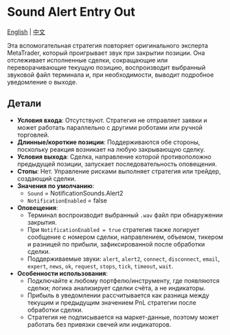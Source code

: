 # Sound Alert Entry Out
[English](README.md) | [中文](README_cn.md)

Эта вспомогательная стратегия повторяет оригинального эксперта MetaTrader, который проигрывает звук при закрытии позиции. Она отслеживает исполненные сделки, сокращающие или переворачивающие текущую позицию, воспроизводит выбранный звуковой файл терминала и, при необходимости, выводит подробное уведомление о выходе.

## Детали

- **Условия входа**: Отсутствуют. Стратегия не отправляет заявки и может работать параллельно с другими роботами или ручной торговлей.
- **Длинные/короткие позиции**: Поддерживаются обе стороны, поскольку реакция возникает на любую закрывающую сделку.
- **Условия выхода**: Сделка, направление которой противоположно предыдущей позиции, запускает последовательность оповещения.
- **Стопы**: Нет. Управление рисками выполняет стратегия или трейдер, создающий сделки.
- **Значения по умолчанию**:
  - `Sound` = NotificationSounds.Alert2
  - `NotificationEnabled` = false
- **Оповещения**:
  - Терминал воспроизводит выбранный `.wav` файл при обнаружении закрытия.
  - При `NotificationEnabled = true` стратегия также логирует сообщение с номером сделки, направлением, объемом, тикером и разницей по прибыли, зафиксированной после обработки сделки.
  - Поддерживаемые звуки: `alert`, `alert2`, `connect`, `disconnect`, `email`, `expert`, `news`, `ok`, `request`, `stops`, `tick`, `timeout`, `wait`.
- **Особенности использования**:
  - Подключайте к любому портфелю/инструменту, где появляются сделки; логика анализирует сделки счёта, а не индикаторы.
  - Прибыль в уведомлении рассчитывается как разница между текущим и предыдущим значением PnL стратегии после обработки сделки.
  - Стратегия не подписывается на маркет-данные, поэтому может работать без привязки свечей или индикаторов.

